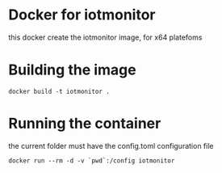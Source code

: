 # Docker for iotmonitor

this docker create the iotmonitor image, for x64 platefoms

# Building the image

	docker build -t iotmonitor .


# Running the container

the current folder must have the config.toml configuration file


	docker run --rm -d -v `pwd`:/config iotmonitor
